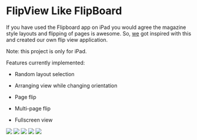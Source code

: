 FlipView Like FlipBoard
============================================================

If you have used the Flipboard app on iPad you would agree the magazine style layouts and flipping of pages is awesome. So, [we][] got inspired with this and created our own flip view application.

Note: this project is only for iPad.

Features currently implemented:

- Random layout selection

- Arranging view while changing orientation

- Page flip

- Multi-page flip

- Fullscreen view

[![](http://www.raweng.com/wp-content/uploads/2011/07/new-photo-2.png)](http://www.raweng.com/wp-content/uploads/2011/07/new-photo-2.png)
[![](http://www.raweng.com/wp-content/uploads/2011/07/new-photo-3.png)](http://www.raweng.com/wp-content/uploads/2011/07/new-photo-3.png) 
[![](http://www.raweng.com/wp-content/uploads/2011/07/new-photo-5.png)](http://www.raweng.com/wp-content/uploads/2011/07/new-photo-5.png)
[![](http://www.raweng.com/wp-content/uploads/2011/07/new-photo-6.png)](http://www.raweng.com/wp-content/uploads/2011/07/new-photo-6.png)
[![](http://www.raweng.com/wp-content/uploads/2011/07/new-photo-7.png)](http://www.raweng.com/wp-content/uploads/2011/07/new-photo-7.png)


[we]:http://www.raweng.com
[raw engineering]:http://www.raweng.com